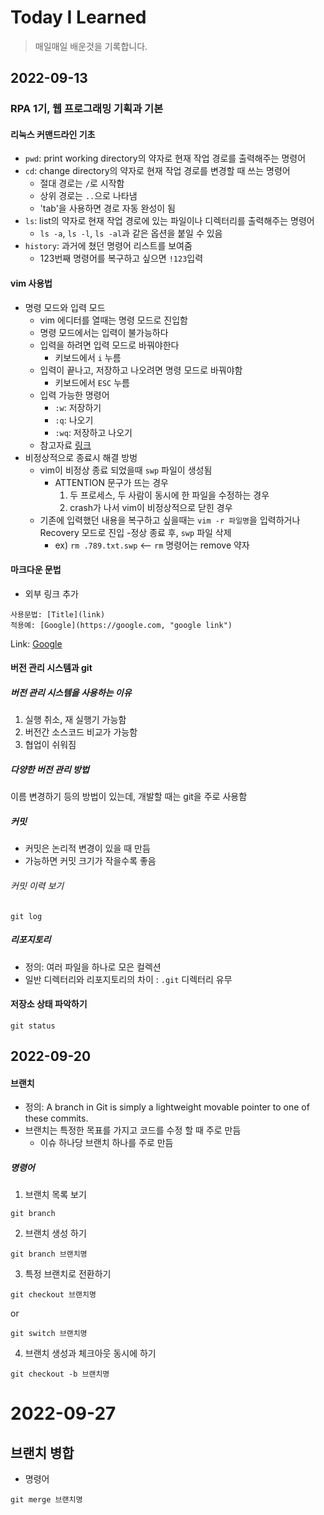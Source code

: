 # Today I Learned

> 매일매일 배운것을 기록합니다.

## 2022-09-13

### RPA 1기, 웹 프로그래밍 기획과 기본

#### 리눅스 커맨드라인 기초

- `pwd`: print working directory의 약자로 현재 작업 경로를 출력해주는 명령어
- `cd`: change directory의 약자로 현재 작업 경로를 변경할 때 쓰는 명령어
  - 절대 경로는 `/`로 시작함
  - 상위 경로는 `..`으로 나타냄
  - 'tab'을 사용하면 경로 자동 완성이 됨
- `ls`: list의 약자로 현재 작업 경로에 있는 파일이나 디렉터리를 출력해주는 명령어
  - `ls -a`, `ls -l`, `ls -al`과 같은 옵션을 붙일 수 있음
- `history`: 과거에 쳤던 명령어 리스트를 보여줌
  - 123번째 명령어를 복구하고 싶으면 `!123`입력

#### vim 사용법

- 명령 모드와 입력 모드
  - vim 에디터를 열때는 명령 모드로 진입함
  - 명령 모드에서는 입력이 불가능하다
  - 입력을 하려면 입력 모드로 바꿔야한다
    - 키보드에서 `i` 누름
  - 입력이 끝나고, 저장하고 나오려면 명령 모드로 바꿔야함
    - 키보드에서 `ESC` 누름
  - 입력 가능한 명령어
    - `:w`: 저장하기
    - `:q`: 나오기
    - `:wq`: 저장하고 나오기
  - 참고자료 [링크](https://zeddios.tistory.com/122)
- 비정상적으로 종료시 해결 방벙
  - vim이 비정상 종료 되었을때 `swp` 파일이 생성됨
    - ATTENTION 문구가 뜨는 경우
      1. 두 프로세스, 두 사람이 동시에 한 파일을 수정하는 경우
      2. crash가 나서 vim이 비정상적으로 닫힌 경우
  - 기존에 입력했던 내용을 복구하고 싶을때는 `vim -r 파일명`을 입력하거나 Recovery 모드로 진입 -정상 종료 후, `swp` 파일 삭제
    - ex) `rm .789.txt.swp` <-- `rm` 명령어는 remove 약자

#### 마크다운 문법

- 외부 링크 추가

```
사용문법: [Title](link)
적용예: [Google](https://google.com, "google link")
```

Link: [Google](https://google.com, "google link")

#### 버전 관리 시스템과 git

##### 버전 관리 시스템을 사용하는 이유

1. 실행 취소, 재 실행기 가능함
2. 버전간 소스코드 비교가 가능함
3. 협업이 쉬워짐

##### 다양한 버전 관리 방법

이름 변경하기 등의 방법이 있는데, 개발할 때는 git을 주로 사용함

##### 커밋

- 커밋은 논리적 변경이 있을 때 만듬
- 가능하면 커밋 크기가 작을수록 좋음

###### 커밋 이력 보기

```
git log
```

##### 리포지토리

- 정의: 여러 파일을 하나로 모은 컬렉션
- 일반 디렉터리와 리포지토리의 차이 : `.git` 디렉터리 유무

#### 저장소 상태 파악하기

```
git status
```

## 2022-09-20

#### 브랜치

- 정의: A branch in Git is simply a lightweight movable pointer to one of these commits.
- 브랜치는 특정한 목표를 가지고 코드를 수정 할 때 주로 만듬
  - 이슈 하나당 브랜치 하나를 주로 만듬

##### 명령어

1. 브랜치 목록 보기

```
git branch
```

2. 브랜치 생성 하기

```
git branch 브랜치명
```

3. 특정 브랜치로 전환하기

```
git checkout 브랜치명
```

or

```
git switch 브랜치명
```

4. 브랜치 생성과 체크아웃 동시에 하기

```
git checkout -b 브랜치명
```

# 2022-09-27

## 브랜치 병합

- 명령어

```
git merge 브랜치명
```
